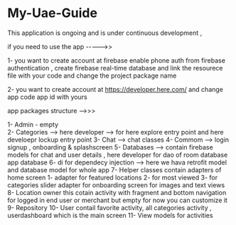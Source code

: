 # My-Uae-Guide

This application is ongoing and is under continuous development ,

if you need to use the app ----->>

1- you want to create account at firebase enable phone auth from firebase authentication , create firebase real-time database
and link the resourece file with your code and change the project package name

2- you want to create account at https://developer.here.com/ and change app code app id with yours


app packages structure -->>>

1- Admin - empty <br/>
2- Categories --> here developer --> for here explore entry point and here develoepr lockup entry point
3- Chat --> chat classes
4- Commom --> login signup , onboarding & splashscreen
5- Databases --> contain firebase models for chat and user details , here developer for dao of room database app database
6- di for dependecy injection --> here we hava retrofit model and database model for whole app
7- Helper classes contain adapters of home screen 1- adapter for featured locations 2- for most viewed 3- for categories 
   slider adapter for onboarding screen for images and text views
8- Location owner this cotain activity with fragment and bottom navigation for logged in end user or merchant but empty for now you can customize it
9- Repository
10- User contail favorite activity, all categories activity , userdashboard which is the main screen
11- View models for activities


